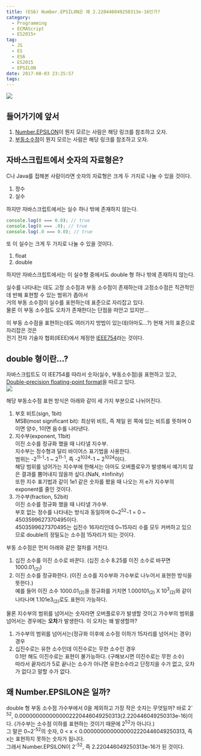 ```yaml
---
title: (ES6) Number.EPSILON은 왜 2.220446049250313e-16인가?
category:
  - Programming
  - ECMAScript
  - ES2015+
tag:
  - JS
  - ES
  - ES6
  - ES2015
  - EPSILON
date: 2017-08-03 23:25:57
tags:
---
```


![](thumb.png)  

## 들어가기에 앞서
1. [Number.EPSILON](/2016/12/24/ES6-Number-object-and-function/#Number-EPSILON)이 뭔지 모르는 사람은 해당 링크를 참조하고 오자.  
2. [부동소수점](http://thrillfighter.tistory.com/349)이 뭔지 모르는 사람은 해당 링크를 참조하고 오자.  

## 자바스크립트에서 숫자의 자료형은?
C나 Java를 접해본 사람이라면 숫자의 자료형은 크게 두 가지로 나눌 수 있을 것이다.  
1. 정수  
2. 실수

하지만 자바스크립트에서는 실수 하나 밖에 존재하지 않는다.  
```javascript
console.log(0 === 0.0); // true
console.log(0 === .0); // true
console.log(.0 === 0.0); // true
```
또 이 실수는 크게 두 가지로 나눌 수 있을 것이다.  
1. float  
2. double

하지만 자바스크립트에서는 이 실수형 중에서도 double 형 하나 밖에 존재하지 않는다.  

실수를 나타내는 데도 고정 소수점과 부동 소수점이 존재하는데 고정소수점은 직관적인데 반해 표현할 수 있는 범위가 좁아서  
거의 부동 소수점이 실수를 표현하는데 표준으로 자리잡고 있다.  
물론 이 부동 소수점도 오차가 존재한다는 단점을 떠안고 있지만...

이 부동 소수점을 표현하는데도 여러가지 방법이 있는데(아마도...?) 현재 거의 표준으로 자리잡은 것은  
전기 전자 기술자 협회(IEEE)에서 제정한 [IEEE754](https://ko.wikipedia.org/wiki/IEEE_754)라는 것이다.  

## double 형이란...?
자바스크립트도 이 IEE754를 따라서 숫자(실수, 부동소수점)을 표현하고 있고,  
[Double-precision floating-point format](https://en.wikipedia.org/wiki/Double-precision_floating-point_format)을 따르고 있다.  
![](IEEE-754-Double-Floating-Point-Format.png)    

해당 부동소수점 표현 방식은 아래와 같이 세 가지 부분으로 나뉘어진다.  
1. 부호 비트(sign, 1bit)  
MSB(most significant bit): 최상위 비트, 즉 제일 왼 쪽에 있는 비트를 뜻하며 0이면 양수, 1이면 음수를 나타낸다.  
2. 지수부(exponent, 11bit)  
이진 소수를 정규화 했을 때 나타낼 지수부.  
지수부는 정수형과 달리 바이어스 표기법을 사용한다.  
범위는 -2<sup>11-1</sup>-1 ~ 2<sup>11-1</sup>, 즉 -2<sup>1024</sup>-1 ~ 2<sup>1024</sup>이다.  
해당 범위를 넘어가는 지수부에 한해서는 아마도 오버플로우가 발생해서 예기치 않은 결과를 뿜어내지 않을까 싶다.(NaN, ±Infinity)  
또한 지수 표기법과 같이 1e1 같은 숫자를 봤을 때 나오는 저 e가 지수부의 exponent를 줄인 것이다.  
3. 가수부(fraction, 52bit)  
이진 소수를 정규화 했을 때 나타낼 가수부.  
부호 없는 정수를 나타내는 방식과 동일하며 0~2<sup>52</sup>-1 = 0 ~ 4503599627370495이다.  
4503599627370495는 십진수 16자리인데 0~15자리 수를 모두 커버하고 있으므로 double의 정밀도는 소수점 15자리가 되는 것이다.

부동 소수점은 먼저 아래와 같은 절차를 거친다.  
1. 십진 소수를 이진 소수로 바꾼다. (십진 소수 8.25를 이진 소수로 바꾸면 1000.01<sub>(2)</sub>)  
2. 이진 소수를 정규화한다. (이진 소수를 지수부와 가수부로 나누어서 표현한 방식을 뜻한다.)  
예를 들어 이진 소수 1000.01<sub>(2)</sub>을 정규화를 거치면 1.000101<sub>(2)</sub> X 10<sup>3</sup><sub>(2)</sub>와 같이 나타나며 1.101e3<sub>(2)</sub>로도 표현이 가능하다.  

물론 지수부의 범위를 넘어서는 숫자라면 오버플로우가 발생할 것이고 가수부의 범위를 넘어서는 경우에는 **오차**가 발생한다.
이 오차는 왜 발생할까?  
1. 가수부의 범위를 넘어서는(정규화 이후에 소수점 이하가 15자리를 넘어서는 경우) 경우  
2. 십진수로는 유한 소수인데 이진수로는 무한 소수인 경우  
0.1만 해도 이진수로는 표현이 불가능하다. (구해보시면 이진수로는 무한 소수)  
따라서 끝자리가 5로 끝나는 소수가 아니면 유한소수라고 단정지을 수가 없고, 오차가 없다고 말할 수가 없다.  

## 왜 Number.EPSILON은 일까?
double 형 부동 소수점 가수부에서 0을 제외하고 가장 작은 숫자는 무엇일까?
바로 2<sup>-52</sup>, 0.0000000000000002220446049250313(2.220446049250313e-16)이다. (가수부는 소수점 이하를 표현하는 것이기 때문에 2<sup>52</sup>가 아니다.)  
그 말은 0~2<sup>-52</sup>의 숫자, 0 < x < 0.0000000000000002220446049250313, 즉 x는 표현하지 못하는 숫자가 됩니다.  
그래서 Number.EPSILON이 2<sup>-52</sup>, 즉 2.220446049250313e-16가 된 것이다.  
